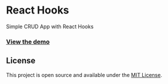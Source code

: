 # React Hooks

Simple CRUD App with React Hooks

### [View the demo](https://somsakra.github.io/react-hooks/)

## License

This project is open source and available under the [MIT License](LICENSE).